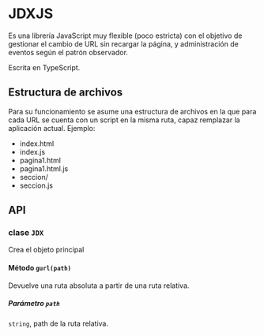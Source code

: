 # JDXJS

Es una librería JavaScript muy flexible (poco estricta) con el objetivo de gestionar el cambio de URL sin recargar la página, y administración de eventos según el patrón observador.

Escrita en TypeScript.

## Estructura de archivos

Para su funcionamiento se asume una estructura de archivos en la que para cada URL se cuenta con un script en la misma ruta, capaz remplazar la aplicación actual. Ejemplo: 

- index.html
- index.js
- pagina1.html
- pagina1.html.js
- seccion/
- seccion.js

## API

### clase `JDX`

Crea el objeto principal

#### Método `gurl(path)`

Devuelve una ruta absoluta a partir de una ruta relativa.

##### Parámetro `path`

`string`, path de la ruta relativa.


